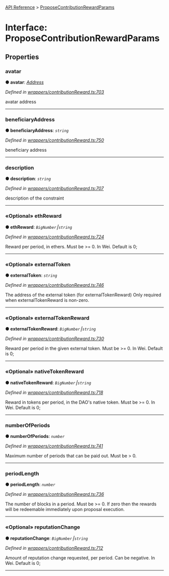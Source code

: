 [API Reference](../README.md) > [ProposeContributionRewardParams](../interfaces/ProposeContributionRewardParams.md)



# Interface: ProposeContributionRewardParams


## Properties
<a id="avatar"></a>

###  avatar

**●  avatar**:  *[Address](../#Address)* 

*Defined in [wrappers/contributionReward.ts:703](https://github.com/daostack/arc.js/blob/f343aa24/lib/wrappers/contributionReward.ts#L703)*



avatar address




___

<a id="beneficiaryAddress"></a>

###  beneficiaryAddress

**●  beneficiaryAddress**:  *`string`* 

*Defined in [wrappers/contributionReward.ts:750](https://github.com/daostack/arc.js/blob/f343aa24/lib/wrappers/contributionReward.ts#L750)*



beneficiary address




___

<a id="description"></a>

###  description

**●  description**:  *`string`* 

*Defined in [wrappers/contributionReward.ts:707](https://github.com/daostack/arc.js/blob/f343aa24/lib/wrappers/contributionReward.ts#L707)*



description of the constraint




___

<a id="ethReward"></a>

### «Optional» ethReward

**●  ethReward**:  *`BigNumber`⎮`string`* 

*Defined in [wrappers/contributionReward.ts:724](https://github.com/daostack/arc.js/blob/f343aa24/lib/wrappers/contributionReward.ts#L724)*



Reward per period, in ethers. Must be >= 0. In Wei. Default is 0;




___

<a id="externalToken"></a>

### «Optional» externalToken

**●  externalToken**:  *`string`* 

*Defined in [wrappers/contributionReward.ts:746](https://github.com/daostack/arc.js/blob/f343aa24/lib/wrappers/contributionReward.ts#L746)*



The address of the external token (for externalTokenReward) Only required when externalTokenReward is non-zero.




___

<a id="externalTokenReward"></a>

### «Optional» externalTokenReward

**●  externalTokenReward**:  *`BigNumber`⎮`string`* 

*Defined in [wrappers/contributionReward.ts:730](https://github.com/daostack/arc.js/blob/f343aa24/lib/wrappers/contributionReward.ts#L730)*



Reward per period in the given external token. Must be >= 0. In Wei. Default is 0;




___

<a id="nativeTokenReward"></a>

### «Optional» nativeTokenReward

**●  nativeTokenReward**:  *`BigNumber`⎮`string`* 

*Defined in [wrappers/contributionReward.ts:718](https://github.com/daostack/arc.js/blob/f343aa24/lib/wrappers/contributionReward.ts#L718)*



Reward in tokens per period, in the DAO's native token. Must be >= 0. In Wei. Default is 0;




___

<a id="numberOfPeriods"></a>

###  numberOfPeriods

**●  numberOfPeriods**:  *`number`* 

*Defined in [wrappers/contributionReward.ts:741](https://github.com/daostack/arc.js/blob/f343aa24/lib/wrappers/contributionReward.ts#L741)*



Maximum number of periods that can be paid out. Must be > 0.




___

<a id="periodLength"></a>

###  periodLength

**●  periodLength**:  *`number`* 

*Defined in [wrappers/contributionReward.ts:736](https://github.com/daostack/arc.js/blob/f343aa24/lib/wrappers/contributionReward.ts#L736)*



The number of blocks in a period. Must be >= 0\. If zero then the rewards will be redeemable immediately upon proposal execution.




___

<a id="reputationChange"></a>

### «Optional» reputationChange

**●  reputationChange**:  *`BigNumber`⎮`string`* 

*Defined in [wrappers/contributionReward.ts:712](https://github.com/daostack/arc.js/blob/f343aa24/lib/wrappers/contributionReward.ts#L712)*



Amount of reputation change requested, per period. Can be negative. In Wei. Default is 0;




___


